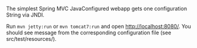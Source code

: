 The simplest Spring MVC JavaConfigured webapp gets one configuration String via JNDI. 

Run `mvn jetty:run` or `mvn tomcat7:run` and open [http://localhost:8080/](http://localhost:8080/).
You should see message from the corresponding configuration file (see src/test/resources/).